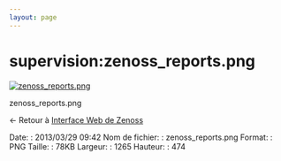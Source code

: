 ```yaml
---
layout: page
---
```


supervision:zenoss\_reports.png
===============================

[![zenoss\_reports.png](..//assets/media/supervision/zenoss_reports.png@cache=&w=900&h=337 "zenoss_reports.png")](..//assets/media/supervision/zenoss_reports.png@cache= "Afficher le fichier original")

zenoss\_reports.png

← Retour à [Interface Web de
Zenoss](../../zenoss/zenoss-interface.html "zenoss:zenoss-interface")

Date:
:   2013/03/29 09:42
Nom de fichier:
:   zenoss\_reports.png
Format:
:   PNG
Taille:
:   78KB
Largeur:
:   1265
Hauteur:
:   474


